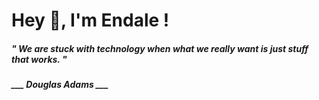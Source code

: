 <h1 title="head"> Hey 👋, I'm Endale !</h1>

**<h5><i>" We are stuck with technology when what we really want is just stuff that works. "</i></h5>**

*<b>___ Douglas Adams ___</b>*
